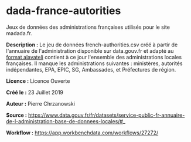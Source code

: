 # dada-france-autorities

Jeux de données des administrations françaises utilisés pour le site madada.fr.

**Description :** Le jeu de données french-authorities.csv créé à partir de l'annuaire de l'administration disponible sur data.gouv.fr et adapté au [format alavateli](https://alaveteli.org/docs/running/admin_manual/) contient à ce jour l'ensemble des administrations locales françaises. Il manque les administrations suivantes : ministères, autorités indépendantes, EPA, EPIC, SG, Ambassades, et Préfectures de région.

**Licence :** Licence Ouverte

**Créé le :** 23 Juillet 2019

**Auteur :** Pierre Chrzanowski

**Source :** https://www.data.gouv.fr/fr/datasets/service-public-fr-annuaire-de-l-administration-base-de-donnees-locales/#_

**Workflow :** https://app.workbenchdata.com/workflows/27272/


